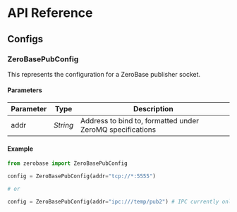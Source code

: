 # API Reference

## Configs

### ZeroBasePubConfig

This represents the configuration for a ZeroBase publisher socket.

#### Parameters

| Parameter | Type     | Description                                               |
| --------- | -------- | --------------------------------------------------------- |
| addr      | _String_ | Address to bind to, formatted under ZeroMQ specifications |

#### Example

```python
from zerobase import ZeroBasePubConfig

config = ZeroBasePubConfig(addr="tcp://*:5555")

# or

config = ZeroBasePubConfig(addr="ipc:///temp/pub2") # IPC currently only works on Linux, more info: https://github.com/zeromq/netmq/issues/331
```
